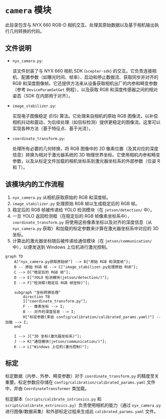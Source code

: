 # `camera` 模块

此目录包含与 NYX 660 RGB-D 相机交互、处理其原始数据以及基于相机输出执行几何转换的代码。

## 文件说明

* `nyx_camera.py`:
  
    该文件封装了与 NYX 660 相机 SDK (`scepter-sdk`) 的交互。它负责连接相机、配置参数（如曝光时间、帧率）、启动和停止数据流、获取同步并对齐的 RGB 和深度图像帧。它还提供方法来从设备获取相机出厂的内参和畸变参数（参考 `DeviceParamSetGet` 例程），以及获取 RGB 和深度传感器之间的相对姿态（SDK 在内部用于对齐）。

* `image_stabilizer.py`:
  
    实现电子图像稳定 (EIS) 算法。它处理来自相机的原始 RGB 图像流，以补偿相机抖动和震动，为后续处理（如目标检测）提供更稳定的图像流。这里可以实现各种方法（基于特征点、基于光流）。

* `coordinate_transform.py`:
  
    处理所有必要的几何转换，将 RGB 图像中的 2D 像素位置（及其对应的深度信息）转换为相对于激光器系统的 3D 物理世界坐标。它使用相机内参和畸变参数，以及从标定文件加载的相机坐标系到激光器坐标系的外部参数（位姿 R 和 T）。

## 该模块内的工作流程

1. `nyx_camera.py` 从相机获取原始的 RGB 和深度帧。
2. `image_stabilizer.py` 处理原始 RGB 帧以生成稳定后的 RGB 帧。
3. 稳定后的 RGB 帧被传递给 YOLO 检测模块（在 `jetson/detection/` 中）。
4. 一旦 YOLO 返回检测框（在稳定后的 RGB 帧像素坐标系中），`coordinate_transform.py` 将使用这些像素坐标以及对齐的深度信息（从 `nyx_camera.py` 获取）和加载的标定参数来计算在激光器坐标系中对应的 3D 坐标。
5. 计算出的激光器坐标随后被传递给通信模块（在 `jetson/communication/` 中），以便发送到 Windows 上位机进行激光控制。

```mermaid
graph TD
    A["nyx_camera.py获取原始帧"] --> B{"原始 RGB 和深度帧"};
    B -- 原始 RGB 帧 --> C["image_stabilizer.py处理原始 RGB"];
    C --> D["稳定后的 RGB 帧"];
    D --> E["YOLO 检测模块(jetson/detection/)"];
    E --> F["检测框(稳定后 RGB 帧坐标)"];
    
    subgraph "坐标转换处理"
        direction TB
        I["coordinate_transform.py"];
        F -- 像素坐标 --> I;
        B -- 对齐的深度信息 --> I;
        H["标定参数(来自 config/calibration/calibrated_params.yaml)"] -- 加载 --> I;
    end
    
    I --> J["3D 坐标(激光器坐标系)"];
    J --> K["通信模块(jetson/communication/)"];
    K --> L["Windows 上位机(激光控制)"];
```

## 标定

标定数据（内参、外参、畸变参数）对于 `coordinate_transform.py` 的精度至关重要。标定参数应存储在 `config/calibration/calibrated_params.yaml` 文件中，并由 `CoordinateTransformer` 类加载。

标定脚本（`scripts/calibrate_intrinsics.py` 和 `scripts/calibrate_extrinsics.py`）负责使用相机的能力（通过 `nyx_camera.py` 进行图像/数据采集）和外部标定过程来生成此 `calibrated_params.yaml` 文件。

